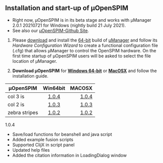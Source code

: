 ## Installation and start-up of µOpenSPIM
-   Right now, µOpenSPIM is in its beta stage and works with µManager 2.0.1 20210721 for Windows (nightly build 21 July 2021).
-   See also our [µOpenSPIM-Github Site](https://github.com/openspim/micro-OpenSPIM).
1.  Please [download](https://valelab4.ucsf.edu/~MM/builds/2.0/Mac/Micro-Manager-2.0.0.dmg) and install the [64-bit](https://valelab4.ucsf.edu/~MM/nightlyBuilds/2.0/Windows/MMSetup_64bit_2.0.1_20210721.exe) build of [µManager](https://micro-manager.org/) and follow its *Hardware Configuration Wizard* to create a functional configuration file (.cfg) that allows µManager to control the OpenSPIM hardware. On the first time startup of µOpenSPIM users will be asked to select the file location of µManager.

2.  __Download µOpenSPIM__ for <strong>[Windows 64-bit](https://github.com/openspim/micro-OpenSPIM/releases/download/v1.0.3/OpenSPIM_setup_1.0.3.exe)</strong> or <strong>[MacOSX](https://github.com/openspim/micro-OpenSPIM/releases/download/v1.0.3/OpenSPIM-1.0.3.dmg)</strong> and follow the installation guide.



| µOpenSPIM     | Win64bit      | MACOSX |
| ------------- |:-------------:| --------:|
| col 3 is      | [1.0.4](https://github.com/openspim/micro-OpenSPIM/releases/download/v1.0.4/OpenSPIM_setup_1.0.4.exe)   | [1.0.4](https://github.com/openspim/micro-OpenSPIM/releases/download/v1.0.4/OpenSPIM-1.0.4.dmg)  |
| col 2 is      | [1.0.3](https://github.com/openspim/micro-OpenSPIM/releases/download/v1.0.4/OpenSPIM_setup_1.0.3.exe)   | [1.0.3](https://github.com/openspim/micro-OpenSPIM/releases/download/v1.0.3/OpenSPIM-1.0.4.dmg)  |
| zebra stripes | [1.0.2](https://github.com/openspim/micro-OpenSPIM/releases/download/v1.0.4/OpenSPIM_setup_1.0.2.exe)   | [1.0.2](https://github.com/openspim/micro-OpenSPIM/releases/download/v1.0.2/OpenSPIM-1.0.4.dmg)  |

1.0.4
-	Save/load functions for beanshell and java script
-	Added example fusion scripts
-	Supported ClijX in script panel
-	Updated help files
-	Added the citation information in LoadingDialog window